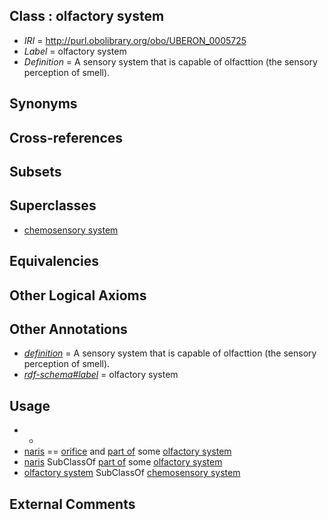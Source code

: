 
## Class : olfactory system

 * *IRI* = http://purl.obolibrary.org/obo/UBERON_0005725
 * *Label* = olfactory system
 * *Definition* = A sensory system that is capable of olfacttion (the sensory perception of smell).

## Synonyms


## Cross-references


## Subsets


## Superclasses

 * [chemosensory system](../../UBERON/26/UBERON_0005726.md)

## Equivalencies


## Other Logical Axioms


## Other Annotations

 * *[definition](../../IAO/15/IAO_0000115.md)* = A sensory system that is capable of olfacttion (the sensory perception of smell).
 * *[rdf-schema#label](../../el/rdf-schema#label.md)* = olfactory system

## Usage

 * -
 * [naris](../../UBERON/03/UBERON_0000003.md) == [orifice](../../UBERON/61/UBERON_0000161.md) and [part of](../../BFO/50/BFO_0000050.md) some [olfactory system](../../UBERON/25/UBERON_0005725.md)
 * [naris](../../UBERON/03/UBERON_0000003.md) SubClassOf [part of](../../BFO/50/BFO_0000050.md) some [olfactory system](../../UBERON/25/UBERON_0005725.md)
 * [olfactory system](../../UBERON/25/UBERON_0005725.md) SubClassOf [chemosensory system](../../UBERON/26/UBERON_0005726.md)

## External Comments

